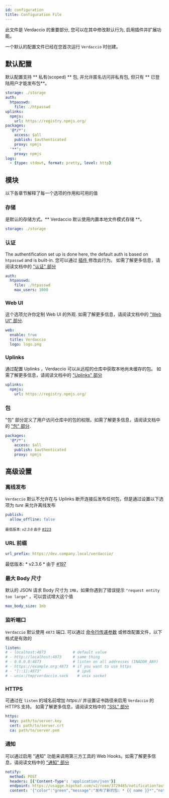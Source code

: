 ```yaml
---
id: configuration
title: Configuration File
---
```

此文件是 Verdaccio 的重要部分, 您可以在其中修改默认行为, 启用插件并扩展功能。

一个默认的配置文件已经在您首次运行 ` Verdaccio ` 时创建。

## 默认配置

默认配置支持 ** 私有(scoped) ** 包, 并允许匿名访问非私有包, 但只有 ** 已登陆用户才能发布包**。

```yaml
storage: ./storage
auth:
  htpasswd:
    file: ./htpasswd
uplinks:
  npmjs:
    url: https://registry.npmjs.org/
packages:
  '@*/*':
    access: $all
    publish: $authenticated
    proxy: npmjs
  '**':
    proxy: npmjs
logs:
  - {type: stdout, format: pretty, level: http}
```

## 模块

以下各章节解释了每一个选项的作用和可用的值

### 存储

是默认的存储方式。** Verdaccio 默认使用内置本地文件模式存储 **。

```yaml
storage: ./storage
```

### 认证

The authentification set up is done here, the default auth is based on `htpasswd` and is built-in. 您可以通过 [ 插件 ](plugins.md) 修改此行为。 如需了解更多信息，请阅读文档中的 ["认证" 部分](auth.md)

```yaml
auth:
  htpasswd:
    file: ./htpasswd
    max_users: 1000
```

### Web UI

这个选项允许你定制 Web UI 的外观. 如需了解更多信息，请阅读文档中的 ["Web UI" 部分](web.md).

```yaml
web:
  enable: true
  title: Verdaccio
  logo: logo.png
```

### Uplinks

通过配置 Uplinks ，Verdaccio 可以从远程的仓库中获取本地尚未缓存的包。 如需了解更多信息，请阅读文档中的 ["Uplinks" 部分](uplinks.md)

```yaml
uplinks:
  npmjs:
    url: https://registry.npmjs.org/
```

### 包

"包" 部分定义了用户访问仓库中的包的权限。如需了解更多信息，请阅读文档中的 [ "包" 部分](packages.md).

```yaml
packages:
  '@*/*':
    access: $all
    publish: $authenticated
    proxy: npmjs
```

## 高级设置

### 离线发布

`Verdaccio` 默认不允许在与 Uplinks 断开连接后发布任何包，但是通过设置以下选项为 *ture* 来允许离线发布

```yaml
publish:
  allow_offline: false
```

<small>最低版本: <em> v2.3.6 </em> 由于 <a href="https://github.com/verdaccio/verdaccio/pull/223"> #223 </a></small>

### URL 前缀

```yaml
url_prefix: https://dev.company.local/verdaccio/
```

最低版本: * v2.3.6 * 由于 [ #197 ](https://github.com/verdaccio/verdaccio/pull/197)

### 最大 Body 尺寸

默认的 JSON 请求 Body 尺寸为 `1MB`，如果你遇到了错误提示 `"request entity too large"` ，可以尝试增大这个值

```yaml
max_body_size: 1mb
```

### 监听端口

`Verdaccio` 默认使用 `4873` 端口. 可以通过 [命令行传递参数](cli.md) 或修改配置文件，以下格式是有效的

```yaml
listen:
# - localhost:4873            # default value
# - http://localhost:4873     # same thing
# - 0.0.0.0:4873              # listen on all addresses (INADDR_ANY)
# - https://example.org:4873  # if you want to use https
# - "[::1]:4873"                # ipv6
# - unix:/tmp/verdaccio.sock    # unix socket
```

### HTTPS

可通过在 `listen` 的域名前增加 *https://* 并设置证书路径来启用 `Verdaccio` 的 HTTPS 支持。 如需了解更多信息，请阅读文档中的 ["SSL" 部分](ssl.md)

```yaml
https:
  key: path/to/server.key
  cert: path/to/server.crt
  ca: path/to/server.pem
```

### 通知

可以通过启用 "通知" 功能来调用第三方工具的 Web Hooks。如需了解更多信息，请阅读文档中的 ["通知" 部分](notifications.md)

```yaml
notify:
  method: POST
  headers: [{'Content-Type': 'application/json'}]
  endpoint: https://usagge.hipchat.com/v2/room/3729485/notification?auth_token=mySecretToken
  content: '{"color":"green","message":"发布了新的包: * {{ name }}*","notify":true,"message_format":"text"}'
```